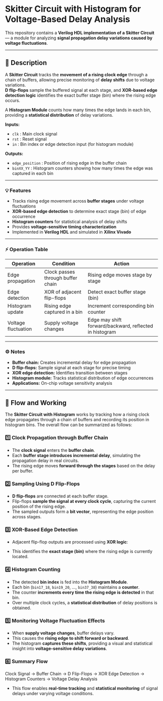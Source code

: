 # Skitter Circuit with Histogram for Voltage-Based Delay Analysis

This repository contains a **Verilog HDL implementation of a Skitter Circuit** — a module for analyzing **signal propagation delay variations caused by voltage fluctuations**.

---

## 📘 Description

A **Skitter Circuit** tracks the **movement of a rising clock edge** through a chain of buffers, allowing precise monitoring of **delay shifts** due to voltage variations.  
**D flip-flops** sample the buffered signal at each stage, and **XOR-based edge detection logic** identifies the exact buffer stage (bin) where the rising edge occurs.  

A **Histogram Module** counts how many times the edge lands in each bin, providing a **statistical distribution** of delay variations.

**Inputs:**
- `clk` : Main clock signal  
- `rst` : Reset signal  
- `in` : Bin index or edge detection input (for histogram module)  

**Outputs:**
- `edge_position` : Position of rising edge in the buffer chain  
- `binXX_YY` : Histogram counters showing how many times the edge was captured in each bin  

---

### 💡 Features

- Tracks rising edge movement across **buffer stages** under voltage fluctuations  
- **XOR-based edge detection** to determine exact stage (bin) of edge occurrence  
- **Histogram counters** for statistical analysis of delay shifts  
- Provides **voltage-sensitive timing characterization**  
- Implemented in **Verilog HDL** and simulated in **Xilinx Vivado**  

---

### ⚡ Operation Table

| Operation                   | Condition                                   | Action                                      |
|------------------------------|--------------------------------------------|--------------------------------------------|
| Edge propagation             | Clock passes through buffer chain           | Rising edge moves stage by stage           |
| Edge detection               | XOR of adjacent flip-flops                  | Detect exact buffer stage (bin)            |
| Histogram update             | Rising edge captured in a bin               | Increment corresponding bin counter        |
| Voltage fluctuation          | Supply voltage changes                      | Edge may shift forward/backward, reflected in histogram |

---

### ⚙️ Notes

- **Buffer chain:** Creates incremental delay for edge propagation  
- **D flip-flops:** Sample signal at each stage for precise timing  
- **XOR edge detection:** Identifies transition between stages  
- **Histogram module:** Tracks statistical distribution of edge occurrences  
- **Applications:** On-chip voltage sensitivity analysis

---

## 🔄 Flow and Working

The **Skitter Circuit with Histogram** works by tracking how a rising clock edge propagates through a chain of buffers and recording its position in histogram bins. The overall flow can be summarized as follows:

### 1️⃣ Clock Propagation through Buffer Chain
- The **clock signal** enters the **buffer chain**.
- Each **buffer stage introduces incremental delay**, simulating the propagation delay in real circuits.
- The rising edge moves **forward through the stages** based on the delay per buffer.

### 2️⃣ Sampling Using D Flip-Flops
- **D flip-flops** are connected at each buffer stage.
- Flip-flops **sample the signal at every clock cycle**, capturing the current position of the rising edge.
- The sampled outputs form a **bit vector**, representing the edge position across stages.

### 3️⃣ XOR-Based Edge Detection
- Adjacent flip-flop outputs are processed using **XOR logic**:

- This identifies the **exact stage (bin)** where the rising edge is currently located.

### 4️⃣ Histogram Counting
- The detected **bin index** is fed into the **Histogram Module**.
- Each bin (`bin17_18`, `bin19_20`, …, `bin37_38`) maintains a **counter**.
- The counter **increments every time the rising edge is detected** in that bin.
- Over multiple clock cycles, a **statistical distribution** of delay positions is obtained.

### 5️⃣ Monitoring Voltage Fluctuation Effects
- When **supply voltage changes**, buffer delays vary.
- This causes the **rising edge to shift forward or backward**.
- The histogram **captures these shifts**, providing a visual and statistical insight into **voltage-sensitive delay variations**.

### 6️⃣ Summary Flow
Clock Signal -> Buffer Chain -> D Flip-Flops -> XOR Edge Detection -> Histogram Counters -> Voltage Delay Analysis


- This flow enables **real-time tracking** and **statistical monitoring** of signal delays under varying voltage conditions.

